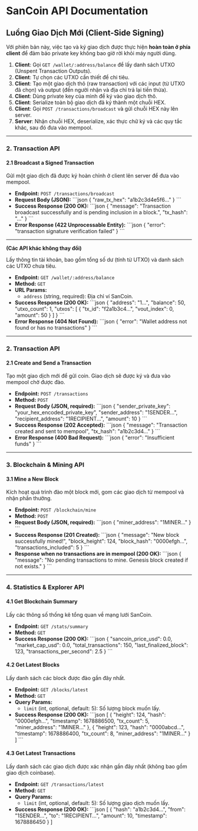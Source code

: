 # SanCoin API Documentation

## Luồng Giao Dịch Mới (Client-Side Signing)

Với phiên bản này, việc tạo và ký giao dịch được thực hiện **hoàn toàn ở phía client** để đảm bảo private key không bao giờ rời khỏi máy người dùng.

1.  **Client**: Gọi `GET /wallet/:address/balance` để lấy danh sách UTXO (Unspent Transaction Outputs).
2.  **Client**: Tự chọn các UTXO cần thiết để chi tiêu.
3.  **Client**: Tạo một giao dịch thô (raw transaction) với các input (từ UTXO đã chọn) và output (đến người nhận và địa chỉ trả lại tiền thừa).
4.  **Client**: Dùng private key của mình để ký vào giao dịch thô.
5.  **Client**: Serialize toàn bộ giao dịch đã ký thành một chuỗi HEX.
6.  **Client**: Gọi `POST /transactions/broadcast` và gửi chuỗi HEX này lên server.
7.  **Server**: Nhận chuỗi HEX, deserialize, xác thực chữ ký và các quy tắc khác, sau đó đưa vào mempool.

---

### 2. Transaction API

#### 2.1 Broadcast a Signed Transaction
Gửi một giao dịch đã được ký hoàn chỉnh ở client lên server để đưa vào mempool.

- **Endpoint:** `POST /transactions/broadcast`
- **Request Body (JSON):**
  \`\`\`json
  {
  "raw_tx_hex": "a1b2c3d4e5f6..."
  }
  \`\`\`
- **Success Response (200 OK):**
  \`\`\`json
  {
  "message": "Transaction broadcast successfully and is pending inclusion in a block.",
  "tx_hash": "..."
  }
  \`\`\`
- **Error Response (422 Unprocessable Entity):**
  \`\`\`json
  {
  "error": "transaction signature verification failed"
  }
  \`\`\`

---
**(Các API khác không thay đổi)**


Lấy thông tin tài khoản, bao gồm tổng số dư (tính từ UTXO) và danh sách các UTXO chưa tiêu.

- **Endpoint:** `GET /wallet/:address/balance`
- **Method:** `GET`
- **URL Params:**
  - `address` (string, required): Địa chỉ ví SanCoin.
- **Success Response (200 OK):**
  \`\`\`json
  {
  "address": "1...",
  "balance": 50,
  "utxo_count": 1,
  "utxos": [
  {
  "tx_id": "f2a1b3c4...",
  "vout_index": 0,
  "amount": 50
  }
  ]
  }
  \`\`\`
- **Error Response (404 Not Found):**
  \`\`\`json
  {
  "error": "Wallet address not found or has no transactions"
  }
  \`\`\`

---

### 2. Transaction API

#### 2.1 Create and Send a Transaction
Tạo một giao dịch mới để gửi coin. Giao dịch sẽ được ký và đưa vào mempool chờ được đào.

- **Endpoint:** `POST /transactions`
- **Method:** `POST`
- **Request Body (JSON, required):**
  \`\`\`json
  {
  "sender_private_key": "your_hex_encoded_private_key",
  "sender_address": "1SENDER...",
  "recipient_address": "1RECIPIENT...",
  "amount": 10
  }
  \`\`\`
- **Success Response (202 Accepted):**
  \`\`\`json
  {
  "message": "Transaction created and sent to mempool",
  "tx_hash": "a1b2c3d4..."
  }
  \`\`\`
- **Error Response (400 Bad Request):**
  \`\`\`json
  {
  "error": "Insufficient funds"
  }
  \`\`\`

---

### 3. Blockchain & Mining API

#### 3.1 Mine a New Block
Kích hoạt quá trình đào một block mới, gom các giao dịch từ mempool và nhận phần thưởng.

- **Endpoint:** `POST /blockchain/mine`
- **Method:** `POST`
- **Request Body (JSON, required):**
  \`\`\`json
  {
  "miner_address": "1MINER..."
  }
  \`\`\`
- **Success Response (201 Created):**
  \`\`\`json
  {
  "message": "New block successfully mined!",
  "block_height": 124,
  "block_hash": "0000efgh...",
  "transactions_included": 5
  }
  \`\`\`
- **Response when no transactions are in mempool (200 OK):**
  \`\`\`json
  {
  "message": "No pending transactions to mine. Genesis block created if not exists."
  }
  \`\`\`

---

### 4. Statistics & Explorer API

#### 4.1 Get Blockchain Summary
Lấy các thông số thống kê tổng quan về mạng lưới SanCoin.

- **Endpoint:** `GET /stats/summary`
- **Method:** `GET`
- **Success Response (200 OK):**
  \`\`\`json
  {
  "sancoin_price_usd": 0.0,
  "market_cap_usd": 0.0,
  "total_transactions": 150,
  "last_finalized_block": 123,
  "transactions_per_second": 2.5
  }
  \`\`\`

#### 4.2 Get Latest Blocks
Lấy danh sách các block được đào gần đây nhất.

- **Endpoint:** `GET /blocks/latest`
- **Method:** `GET`
- **Query Params:**
  - `limit` (int, optional, default: 5): Số lượng block muốn lấy.
- **Success Response (200 OK):**
  \`\`\`json
  [
  {
  "height": 124,
  "hash": "0000efgh...",
  "timestamp": 1678886500,
  "tx_count": 5,
  "miner_address": "1MINER..."
  },
  {
  "height": 123,
  "hash": "0000abcd...",
  "timestamp": 1678886400,
  "tx_count": 8,
  "miner_address": "1MINER..."
  }
  ]
  \`\`\`

#### 4.3 Get Latest Transactions
Lấy danh sách các giao dịch được xác nhận gần đây nhất (không bao gồm giao dịch coinbase).

- **Endpoint:** `GET /transactions/latest`
- **Method:** `GET`
- **Query Params:**
  - `limit` (int, optional, default: 5): Số lượng giao dịch muốn lấy.
- **Success Response (200 OK):**
  \`\`\`json
  [
  {
  "hash": "a1b2c3d4...",
  "from": "1SENDER...",
  "to": "1RECIPIENT...",
  "amount": 10,
  "timestamp": 1678886450
  }
  ]
